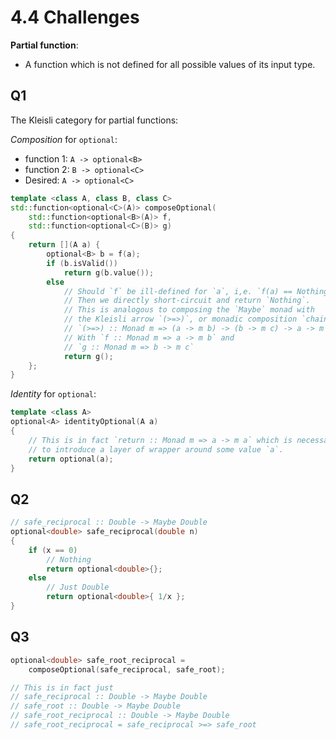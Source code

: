 # 4.4 Challenges

**Partial function**:

- A function which is not defined for all possible values of its input type.

## Q1

The Kleisli category for partial functions:

*Composition* for `optional`:

- function 1: `A -> optional<B>`
- function 2: `B -> optional<C>`
- Desired: `A -> optional<C>`

```c++
template <class A, class B, class C>
std::function<optional<C>(A)> composeOptional(
    std::function<optional<B>(A)> f,
    std::function<optional<C>(B)> g)
{
    return [](A a) {
        optional<B> b = f(a);
        if (b.isValid())
            return g(b.value());
        else
            // Should `f` be ill-defined for `a`, i,e. `f(a) == Nothing`
            // Then we directly short-circuit and return `Nothing`.
            // This is analogous to composing the `Maybe` monad with
            // the Kleisli arrow `(>=>)`, or monadic composition `chain`, with
            // `(>=>) :: Monad m => (a -> m b) -> (b -> m c) -> a -> m c`
            // With `f :: Monad m => a -> m b` and
            // `g :: Monad m => b -> m c`
            return g();
    };
}
```

*Identity* for `optional`:

```c++
template <class A>
optional<A> identityOptional(A a)
{
    // This is in fact `return :: Monad m => a -> m a` which is necessary
    // to introduce a layer of wrapper around some value `a`.
    return optional(a);
}
```

## Q2

```c++
// safe_reciprocal :: Double -> Maybe Double
optional<double> safe_reciprocal(double n)
{
    if (x == 0)
        // Nothing
        return optional<double>{};
    else
        // Just Double
        return optional<double>{ 1/x };
}
```

## Q3

```c++
optional<double> safe_root_reciprocal =
    composeOptional(safe_reciprocal, safe_root);

// This is in fact just
// safe_reciprocal :: Double -> Maybe Double
// safe_root :: Double -> Maybe Double
// safe_root_reciprocal :: Double -> Maybe Double
// safe_root_reciprocal = safe_reciprocal >=> safe_root
```
